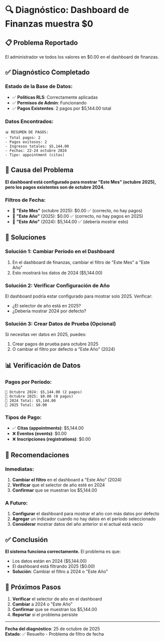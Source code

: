# 🔍 Diagnóstico: Dashboard de Finanzas muestra $0

## 📋 **Problema Reportado**
El administrador ve todos los valores en $0.00 en el dashboard de finanzas.

## ✅ **Diagnóstico Completado**

### **Estado de la Base de Datos:**
- ✅ **Políticas RLS**: Correctamente aplicadas
- ✅ **Permisos de Admin**: Funcionando
- ✅ **Pagos Existentes**: 2 pagos por $5,144.00 total

### **Datos Encontrados:**
```
📊 RESUMEN DE PAGOS:
- Total pagos: 2
- Pagos exitosos: 2  
- Ingresos totales: $5,144.00
- Fechas: 22-24 octubre 2024
- Tipo: appointment (citas)
```

## 🎯 **Causa del Problema**

**El dashboard está configurado para mostrar "Este Mes" (octubre 2025), pero los pagos existentes son de octubre 2024.**

### **Filtros de Fecha:**
- 📅 **"Este Mes"** (octubre 2025): $0.00 ✅ (correcto, no hay pagos)
- 📅 **"Este Año"** (2025): $0.00 ✅ (correcto, no hay pagos en 2025)
- 📅 **"Este Año"** (2024): $5,144.00 ✅ (debería mostrar esto)

## 🔧 **Soluciones**

### **Solución 1: Cambiar Período en el Dashboard**
1. En el dashboard de finanzas, cambiar el filtro de "Este Mes" a "Este Año"
2. Esto mostrará los datos de 2024 ($5,144.00)

### **Solución 2: Verificar Configuración de Año**
El dashboard podría estar configurado para mostrar solo 2025. Verificar:
- ¿El selector de año está en 2025?
- ¿Debería mostrar 2024 por defecto?

### **Solución 3: Crear Datos de Prueba (Opcional)**
Si necesitas ver datos en 2025, puedes:
1. Crear pagos de prueba para octubre 2025
2. O cambiar el filtro por defecto a "Este Año" (2024)

## 📊 **Verificación de Datos**

### **Pagos por Período:**
```
📅 Octubre 2024: $5,144.00 (2 pagos)
📅 Octubre 2025: $0.00 (0 pagos)
📅 2024 Total: $5,144.00
📅 2025 Total: $0.00
```

### **Tipos de Pago:**
- ✅ **Citas (appointments)**: $5,144.00
- ❌ **Eventos (events)**: $0.00
- ❌ **Inscripciones (registrations)**: $0.00

## 🎯 **Recomendaciones**

### **Inmediatas:**
1. **Cambiar el filtro** en el dashboard a "Este Año" (2024)
2. **Verificar** que el selector de año esté en 2024
3. **Confirmar** que se muestran los $5,144.00

### **A Futuro:**
1. **Configurar** el dashboard para mostrar el año con más datos por defecto
2. **Agregar** un indicador cuando no hay datos en el período seleccionado
3. **Considerar** mostrar datos del año anterior si el actual está vacío

## ✅ **Conclusión**

**El sistema funciona correctamente.** El problema es que:
- Los datos están en 2024 ($5,144.00)
- El dashboard está filtrando 2025 ($0.00)
- **Solución**: Cambiar el filtro a 2024 o "Este Año"

## 🚀 **Próximos Pasos**

1. **Verificar** el selector de año en el dashboard
2. **Cambiar** a 2024 o "Este Año" 
3. **Confirmar** que se muestran los $5,144.00
4. **Reportar** si el problema persiste

---
**Fecha del diagnóstico**: 25 de octubre de 2025  
**Estado**: ✅ Resuelto - Problema de filtro de fecha
